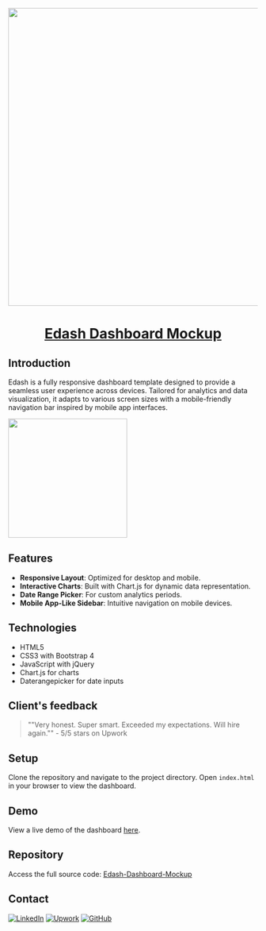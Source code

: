 <p align="center">
  <a href="https://edash-project.netlify.app/">
    <img src='https://github.com/rosareyes/Edash-Dashboard-Mockup/assets/63470281/8fe4bdc2-550d-4967-8fdc-4eec03dc01bd' width='600px'>
    <h1 align="center">Edash Dashboard Mockup</h1>
  </a>
</p>

## Introduction
Edash is a fully responsive dashboard template designed to provide a seamless user experience across devices. Tailored for analytics and data visualization, it adapts to various screen sizes with a mobile-friendly navigation bar inspired by mobile app interfaces.

<img align='center' src='https://github.com/rosareyes/Edash-Dashboard-Mockup/assets/63470281/76719a7c-c9c7-4c7c-b19a-96ccb474a9fc' width='240px'>

## Features
- **Responsive Layout**: Optimized for desktop and mobile.
- **Interactive Charts**: Built with Chart.js for dynamic data representation.
- **Date Range Picker**: For custom analytics periods.
- **Mobile App-Like Sidebar**: Intuitive navigation on mobile devices.

## Technologies
- HTML5
- CSS3 with Bootstrap 4
- JavaScript with jQuery
- Chart.js for charts
- Daterangepicker for date inputs

## Client's feedback
> ""Very honest. Super smart. Exceeded my expectations. Will hire again."" - 5/5 stars on Upwork

## Setup
Clone the repository and navigate to the project directory. Open `index.html` in your browser to view the dashboard.

## Demo
View a live demo of the dashboard [here](https://edash-project.netlify.app/).

## Repository
Access the full source code: [Edash-Dashboard-Mockup](https://github.com/rosareyes/Edash-Dashboard-Mockup/)

## Contact
[![LinkedIn](https://img.shields.io/badge/linkedin-%230077B5.svg?style=for-the-badge&logo=linkedin&logoColor=white)](https://www.linkedin.com/in/rosaareyesc/)
[![Upwork](https://img.shields.io/badge/UpWork-6FDA44?style=for-the-badge&logo=Upwork&logoColor=white)](https://www.upwork.com/freelancers/~01bcf3b51bb38b47a8)
[![GitHub](https://img.shields.io/badge/github-%23121011.svg?style=for-the-badge&logo=github&logoColor=white)](https://github.com/rosareyes)
